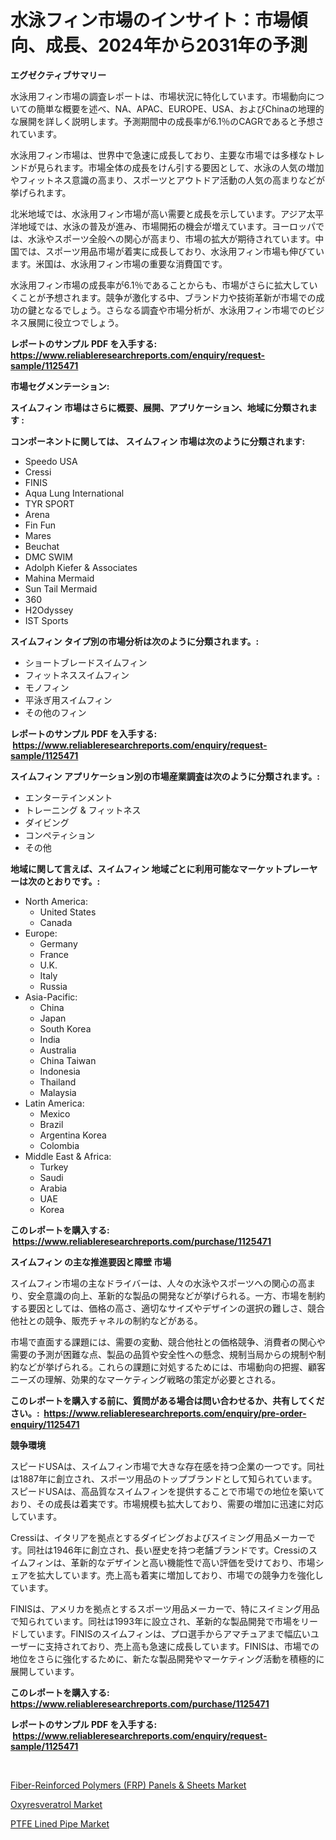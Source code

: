 <p><h1>水泳フィン市場のインサイト：市場傾向、成長、2024年から2031年の予測</h1></p><p><strong>エグゼクティブサマリー</strong></p>
<p><p>水泳用フィン市場の調査レポートは、市場状況に特化しています。市場動向についての簡単な概要を述べ、NA、APAC、EUROPE、USA、およびChinaの地理的な展開を詳しく説明します。予測期間中の成長率が6.1％のCAGRであると予想されています。</p><p>水泳用フィン市場は、世界中で急速に成長しており、主要な市場では多様なトレンドが見られます。市場全体の成長をけん引する要因として、水泳の人気の増加やフィットネス意識の高まり、スポーツとアウトドア活動の人気の高まりなどが挙げられます。</p><p>北米地域では、水泳用フィン市場が高い需要と成長を示しています。アジア太平洋地域では、水泳の普及が進み、市場開拓の機会が増えています。ヨーロッパでは、水泳やスポーツ全般への関心が高まり、市場の拡大が期待されています。中国では、スポーツ用品市場が着実に成長しており、水泳用フィン市場も伸びています。米国は、水泳用フィン市場の重要な消費国です。</p><p>水泳用フィン市場の成長率が6.1％であることからも、市場がさらに拡大していくことが予想されます。競争が激化する中、ブランド力や技術革新が市場での成功の鍵となるでしょう。さらなる調査や市場分析が、水泳用フィン市場でのビジネス展開に役立つでしょう。</p></p>
<p><strong>レポートのサンプル PDF を入手する: <a href="https://www.reliableresearchreports.com/enquiry/request-sample/1125471">https://www.reliableresearchreports.com/enquiry/request-sample/1125471</a></strong></p>
<p><strong>市場セグメンテーション:</strong></p>
<p><strong> スイムフィン 市場はさらに概要、展開、アプリケーション、地域に分類されます :</strong></p>
<p><strong>コンポーネントに関しては、 スイムフィン 市場は次のように分類されます: &nbsp;</strong></p>
<p><ul><li>Speedo USA</li><li>Cressi</li><li>FINIS</li><li>Aqua Lung International</li><li>TYR SPORT</li><li>Arena</li><li>Fin Fun</li><li>Mares</li><li>Beuchat</li><li>DMC SWIM</li><li>Adolph Kiefer & Associates</li><li>Mahina Mermaid</li><li>Sun Tail Mermaid</li><li>360</li><li>H2Odyssey</li><li>IST Sports</li></ul></p>
<p><strong> スイムフィン タイプ別の市場分析は次のように分類されます。:</strong></p>
<p><ul><li>ショートブレードスイムフィン</li><li>フィットネススイムフィン</li><li>モノフィン</li><li>平泳ぎ用スイムフィン</li><li>その他のフィン</li></ul></p>
<p><strong>レポートのサンプル PDF を入手する: &nbsp;<a href="https://www.reliableresearchreports.com/enquiry/request-sample/1125471">https://www.reliableresearchreports.com/enquiry/request-sample/1125471</a></strong></p>
<p><strong> スイムフィン アプリケーション別の市場産業調査は次のように分類されます。:</strong></p>
<p><ul><li>エンターテインメント</li><li>トレーニング & フィットネス</li><li>ダイビング</li><li>コンペティション</li><li>その他</li></ul></p>
<p><strong>地域に関して言えば、スイムフィン 地域ごとに利用可能なマーケットプレーヤーは次のとおりです。:</strong></p>
<p><ul>
    <li>
        North America:
        <ul>
            <li>United States</li>
            <li>Canada</li>
        </ul>
    </li>
    <li>
        Europe:
        <ul>
            <li>Germany</li>
            <li>France</li>
            <li>U.K.</li>
            <li>Italy</li>
            <li>Russia</li>
        </ul>
    </li>
    <li>
        Asia-Pacific:
        <ul>
            <li>China</li>
            <li>Japan</li>
            <li>South Korea</li>
            <li>India</li>
            <li>Australia</li>
            <li>China Taiwan</li>
            <li>Indonesia</li>
            <li>Thailand</li>
            <li>Malaysia</li>
        </ul>
    </li>
    <li>
        Latin America:
        <ul>
            <li>Mexico</li>
            <li>Brazil</li>
            <li>Argentina Korea</li>
            <li>Colombia</li>
        </ul>
    </li>
    <li>
        Middle East & Africa:
        <ul>
            <li>Turkey</li>
            <li>Saudi</li>
            <li>Arabia</li>
            <li>UAE</li>
            <li>Korea</li>
        </ul>
    </li>
    </ul></p>
<p><strong>このレポートを購入する: &nbsp;<a href="https://www.reliableresearchreports.com/purchase/1125471">https://www.reliableresearchreports.com/purchase/1125471</a></strong></p>
<p><strong>スイムフィン の主な推進要因と障壁 市場</strong></p>
<p><p>スイムフィン市場の主なドライバーは、人々の水泳やスポーツへの関心の高まり、安全意識の向上、革新的な製品の開発などが挙げられる。一方、市場を制約する要因としては、価格の高さ、適切なサイズやデザインの選択の難しさ、競合他社との競争、販売チャネルの制約などがある。</p><p>市場で直面する課題には、需要の変動、競合他社との価格競争、消費者の関心や需要の予測が困難な点、製品の品質や安全性への懸念、規制当局からの規制や制約などが挙げられる。これらの課題に対処するためには、市場動向の把握、顧客ニーズの理解、効果的なマーケティング戦略の策定が必要とされる。</p></p>
<p><strong>このレポートを購入する前に、質問がある場合は問い合わせるか、共有してください。:&nbsp; <a href="https://www.reliableresearchreports.com/enquiry/pre-order-enquiry/1125471">https://www.reliableresearchreports.com/enquiry/pre-order-enquiry/1125471</a></strong></p>
<p><strong>競争環境</strong></p>
<p><p>スピードUSAは、スイムフィン市場で大きな存在感を持つ企業の一つです。同社は1887年に創立され、スポーツ用品のトップブランドとして知られています。スピードUSAは、高品質なスイムフィンを提供することで市場での地位を築いており、その成長は着実です。市場規模も拡大しており、需要の増加に迅速に対応しています。</p><p>Cressiは、イタリアを拠点とするダイビングおよびスイミング用品メーカーです。同社は1946年に創立され、長い歴史を持つ老舗ブランドです。Cressiのスイムフィンは、革新的なデザインと高い機能性で高い評価を受けており、市場シェアを拡大しています。売上高も着実に増加しており、市場での競争力を強化しています。</p><p>FINISは、アメリカを拠点とするスポーツ用品メーカーで、特にスイミング用品で知られています。同社は1993年に設立され、革新的な製品開発で市場をリードしています。FINISのスイムフィンは、プロ選手からアマチュアまで幅広いユーザーに支持されており、売上高も急速に成長しています。FINISは、市場での地位をさらに強化するために、新たな製品開発やマーケティング活動を積極的に展開しています。</p></p>
<p><strong>このレポートを購入する: &nbsp; <a href="https://www.reliableresearchreports.com/purchase/1125471">https://www.reliableresearchreports.com/purchase/1125471</a></strong></p>
<p><strong>レポートのサンプル PDF を入手する: &nbsp;<a href="https://www.reliableresearchreports.com/enquiry/request-sample/1125471">https://www.reliableresearchreports.com/enquiry/request-sample/1125471</a></strong><strong></strong></p>
<p>&nbsp;</p>
<p><p><a href="https://view.publitas.com/reportprime-1/fiber-reinforced-polymers-frp-panels-sheets-market-research-report-provides-thorough-industry-overview-which-offers-an-in-depth-analysis-of-product-trends-and-new-market-divisions/">Fiber-Reinforced Polymers (FRP) Panels & Sheets Market</a></p><p><a href="https://github.com/Angelnienowdseej3e45z3p8c/Market-Research-Report-List-1/blob/main/oxyresveratrol-market.md">Oxyresveratrol Market</a></p><p><a href="https://view.publitas.com/reportprime-1/ptfe-lined-pipe-market-dynamics-2023-2030-also-about-its-market-trends-projections-and-opportunities/">PTFE Lined Pipe Market</a></p></p>